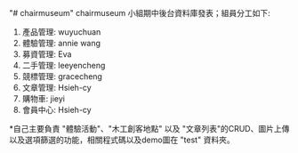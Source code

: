 "# chairmuseum" 
chairmuseum 小組期中後台資料庫發表；組員分工如下: 
1. 產品管理: wuyuchuan
2. 體驗管理: annie wang
3. 募資管理: Eva
4. 二手管理: leeyencheng
5. 競標管理: gracecheng
6. 文章管理: Hsieh-cy
7. 購物車: jieyi
8. 會員中心: Hsieh-cy

*自己主要負責 "體驗活動"、"木工創客地點" 以及 "文章列表"的CRUD、圖片上傳以及選項篩選的功能，相關程式碼以及demo圖在 "test" 資料夾。
